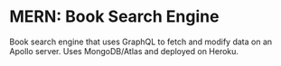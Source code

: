 # MERN: Book Search Engine
Book search engine that uses GraphQL to fetch and modify data on an Apollo server. Uses MongoDB/Atlas and deployed on Heroku. 
